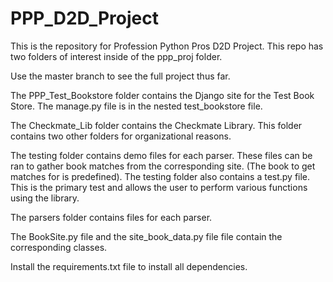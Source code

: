 # PPP_D2D_Project
This is the repository for Profession Python Pros D2D Project.
This repo has two folders of interest inside of the ppp_proj folder.

Use the master branch to see the full project thus far.

The PPP_Test_Bookstore folder contains the Django site for the Test Book Store.
The manage.py file is in the nested test_bookstore file.

The Checkmate_Lib folder contains the Checkmate Library. This folder contains
two other folders for organizational reasons.

The testing folder contains demo files for each parser.  These files can be 
ran to gather book matches from the corresponding site. (The book to get matches 
for is predefined).  The testing folder also contains a test.py file.  This is the 
primary test and allows the user to perform various functions using the library.

The parsers folder contains files for each parser.

The BookSite.py file and the site_book_data.py file file contain the corresponding classes.

Install the requirements.txt file to install all dependencies.

  


